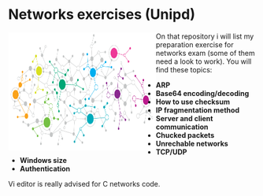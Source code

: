 # Networks exercises (Unipd)

<a href="url"><img src="https://github.com/TobMTV/Networks---Unipd/blob/master/networking-infographic.png" align="left" height="240" width="300" ></a>

On that repository i will list my preparation exercise for networks exam (some of them need a look to work).
You will find these topics:

- **ARP**
- **Base64 encoding/decoding**
- **How to use checksum**
- **IP fragmentation method**
- **Server and client communication**
- **Chucked packets**
- **Unrechable networks**
- **TCP/UDP**
- **Windows size**
- **Authentication**

Vi editor is really advised for C networks code.
